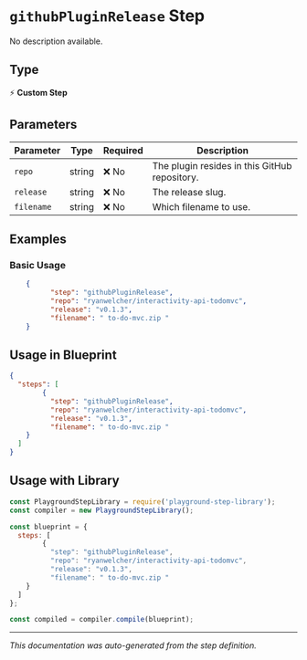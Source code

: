 # `githubPluginRelease` Step

No description available.

## Type
⚡ **Custom Step**

## Parameters

| Parameter | Type | Required | Description |
|-----------|------|----------|-------------|
| `repo` | string | ❌ No | The plugin resides in this GitHub repository. |
| `release` | string | ❌ No | The release slug. |
| `filename` | string | ❌ No | Which filename to use. |


## Examples

### Basic Usage
```json
    {
          "step": "githubPluginRelease",
          "repo": "ryanwelcher/interactivity-api-todomvc",
          "release": "v0.1.3",
          "filename": " to-do-mvc.zip "
    }
```

## Usage in Blueprint

```json
{
  "steps": [
        {
          "step": "githubPluginRelease",
          "repo": "ryanwelcher/interactivity-api-todomvc",
          "release": "v0.1.3",
          "filename": " to-do-mvc.zip "
    }
  ]
}
```

## Usage with Library

```javascript
const PlaygroundStepLibrary = require('playground-step-library');
const compiler = new PlaygroundStepLibrary();

const blueprint = {
  steps: [
        {
          "step": "githubPluginRelease",
          "repo": "ryanwelcher/interactivity-api-todomvc",
          "release": "v0.1.3",
          "filename": " to-do-mvc.zip "
    }
  ]
};

const compiled = compiler.compile(blueprint);
```

---

*This documentation was auto-generated from the step definition.*
